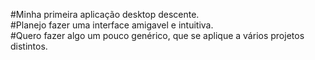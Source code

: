 <bold>#Minha primeira aplicação desktop descente.</br>
#Planejo fazer uma interface amigavel e intuitiva.</br>
#Quero fazer algo um pouco genérico, que se aplique a vários projetos distintos.</bold>
